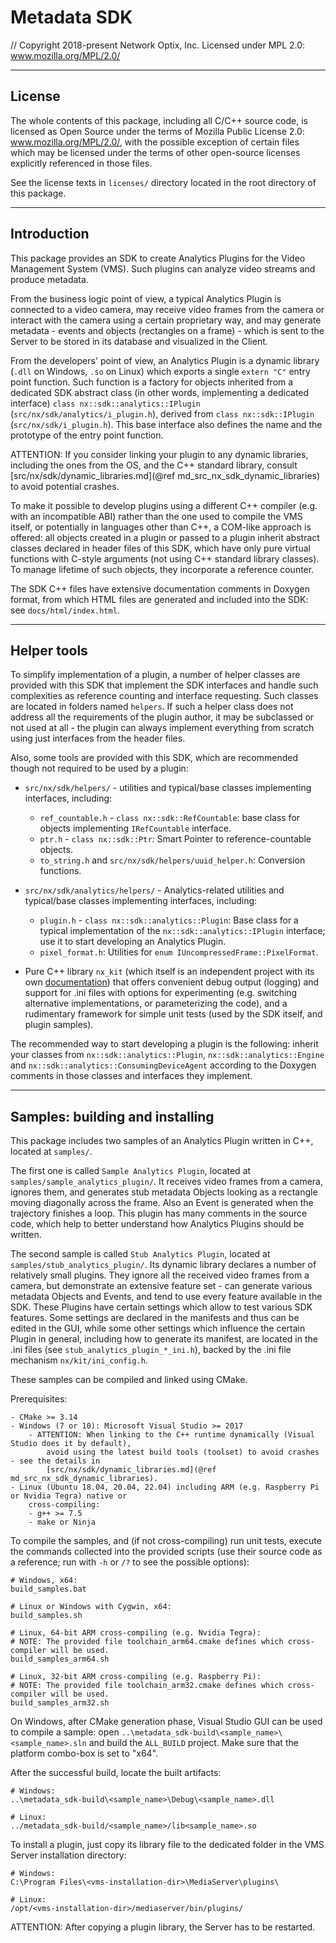# Metadata SDK

// Copyright 2018-present Network Optix, Inc. Licensed under MPL 2.0: www.mozilla.org/MPL/2.0/

---------------------------------------------------------------------------------------------------
## License

The whole contents of this package, including all C/C++ source code, is licensed as Open Source
under the terms of Mozilla Public License 2.0: www.mozilla.org/MPL/2.0/, with the possible
exception of certain files which may be licensed under the terms of other open-source licenses
explicitly referenced in those files.

See the license texts in `licenses/` directory located in the root directory of this package.

---------------------------------------------------------------------------------------------------
## Introduction

This package provides an SDK to create Analytics Plugins for the Video Management System (VMS).
Such plugins can analyze video streams and produce metadata.

From the business logic point of view, a typical Analytics Plugin is connected to a video camera,
may receive video frames from the camera or interact with the camera using a certain proprietary
way, and may generate metadata - events and objects (rectangles on a frame) - which is sent to the
Server to be stored in its database and visualized in the Client.

From the developers' point of view, an Analytics Plugin is a dynamic library (`.dll` on Windows,
`.so` on Linux) which exports a single `extern "C"` entry point function. Such function is a
factory for objects inherited from a dedicated SDK abstract class (in other words, implementing a
dedicated interface) `class nx::sdk::analytics::IPlugin` (`src/nx/sdk/analytics/i_plugin.h`),
derived from `class nx::sdk::IPlugin` (`src/nx/sdk/i_plugin.h`). This base interface also defines
the name and the prototype of the entry point function.

ATTENTION: If you consider linking your plugin to any dynamic libraries, including the ones from
the OS, and the C++ standard library, consult
[src/nx/sdk/dynamic_libraries.md](@ref md_src_nx_sdk_dynamic_libraries) to avoid potential crashes.

To make it possible to develop plugins using a different C++ compiler (e.g. with an incompatible
ABI) rather than the one used to compile the VMS itself, or potentially in languages other than
C++, a COM-like approach is offered: all objects created in a plugin or passed to a plugin inherit
abstract classes declared in header files of this SDK, which have only pure virtual functions with
C-style arguments (not using C++ standard library classes). To manage lifetime of such objects,
they incorporate a reference counter.

The SDK C++ files have extensive documentation comments in Doxygen format, from which HTML files
are generated and included into the SDK: see `docs/html/index.html`.

---------------------------------------------------------------------------------------------------
## Helper tools

To simplify implementation of a plugin, a number of helper classes are provided with this SDK that
implement the SDK interfaces and handle such complexities as reference counting and interface
requesting. Such classes are located in folders named `helpers`. If such a helper class does
not address all the requirements of the plugin author, it may be subclassed or not used at all -
the plugin can always implement everything from scratch using just interfaces from the header
files.

Also, some tools are provided with this SDK, which are recommended though not required to be used
by a plugin:

- `src/nx/sdk/helpers/` - utilities and typical/base classes implementing interfaces, including:
    - `ref_countable.h` - `class nx::sdk::RefCountable`: base class for objects implementing
        `IRefCountable` interface.
    - `ptr.h` - `class nx::sdk::Ptr`: Smart Pointer to reference-countable objects.
    - `to_string.h` and `src/nx/sdk/helpers/uuid_helper.h`: Conversion functions.

- `src/nx/sdk/analytics/helpers/` - Analytics-related utilities and typical/base classes
    implementing interfaces, including:
    - `plugin.h` - `class nx::sdk::analytics::Plugin`: Base class for a typical implementation of
        the `nx::sdk::analytics::IPlugin` interface; use it to start developing an Analytics
        Plugin.
    - `pixel_format.h`: Utilities for `enum IUncompressedFrame::PixelFormat`.

- Pure C++ library `nx_kit` (which itself is an independent project with its own
    [documentation](nx_kit/readme.md)) that offers convenient debug output (logging) and support
    for .ini files with options for experimenting (e.g. switching alternative implementations, or
    parameterizing the code), and a rudimentary framework for simple unit tests (used by the SDK
    itself, and plugin samples).

The recommended way to start developing a plugin is the following: inherit your classes from
`nx::sdk::analytics::Plugin`, `nx::sdk::analytics::Engine` and
`nx::sdk::analytics::ConsumingDeviceAgent` according to the Doxygen comments in those classes and
interfaces they implement.

---------------------------------------------------------------------------------------------------
## Samples: building and installing

This package includes two samples of an Analytics Plugin written in C++, located at `samples/`.

The first one is called `Sample Analytics Plugin`, located at `samples/sample_analytics_plugin/`.
It receives video frames from a camera, ignores them, and generates stub metadata Objects looking
as a rectangle moving diagonally across the frame. Also an Event is generated when the trajectory
finishes a loop. This plugin has many comments in the source code, which help to better understand
how Analytics Plugins should be written.

The second sample is called `Stub Analytics Plugin`, located at `samples/stub_analytics_plugin/`.
Its dynamic library declares a number of relatively small plugins. They ignore all the received
video frames from a camera, but demonstrate an extensive feature set - can generate various
metadata Objects and Events, and tend to use every feature available in the SDK. These Plugins have
certain settings which allow to test various SDK features. Some settings are declared in the
manifests and thus can be edited in the GUI, while some other settings which influence the certain
Plugin in general, including how to generate its manifest, are located in the .ini files (see
`stub_analytics_plugin_*_ini.h`), backed by the .ini file mechanism `nx/kit/ini_config.h`.

These samples can be compiled and linked using CMake.

Prerequisites:
```
- CMake >= 3.14
- Windows (7 or 10): Microsoft Visual Studio >= 2017
    - ATTENTION: When linking to the C++ runtime dynamically (Visual Studio does it by default),
        avoid using the latest build tools (toolset) to avoid crashes - see the details in
        [src/nx/sdk/dynamic_libraries.md](@ref md_src_nx_sdk_dynamic_libraries).
- Linux (Ubuntu 18.04, 20.04, 22.04) including ARM (e.g. Raspberry Pi or Nvidia Tegra) native or
    cross-compiling:
    - g++ >= 7.5
    - make or Ninja
```

To compile the samples, and (if not cross-compiling) run unit tests, execute the commands collected
into the provided scripts (use their source code as a reference; run with `-h` or `/?` to see
the possible options):
```
# Windows, x64:
build_samples.bat

# Linux or Windows with Cygwin, x64:
build_samples.sh

# Linux, 64-bit ARM cross-compiling (e.g. Nvidia Tegra):
# NOTE: The provided file toolchain_arm64.cmake defines which cross-compiler will be used.
build_samples_arm64.sh

# Linux, 32-bit ARM cross-compiling (e.g. Raspberry Pi):
# NOTE: The provided file toolchain_arm32.cmake defines which cross-compiler will be used.
build_samples_arm32.sh
```

On Windows, after CMake generation phase, Visual Studio GUI can be used to compile a sample:
open `..\metadata_sdk-build\<sample_name>\<sample_name>.sln` and build the `ALL_BUILD` project.
Make sure that the platform combo-box is set to "x64".

After the successful build, locate the built artifacts:
```
# Windows:
..\metadata_sdk-build\<sample_name>\Debug\<sample_name>.dll

# Linux:
../metadata_sdk-build/<sample_name>/lib<sample_name>.so
```

To install a plugin, just copy its library file to the dedicated folder in the VMS Server
installation directory:
```
# Windows:
C:\Program Files\<vms-installation-dir>\MediaServer\plugins\

# Linux:
/opt/<vms-installation-dir>/mediaserver/bin/plugins/
```
ATTENTION: After copying a plugin library, the Server has to be restarted.
